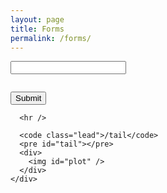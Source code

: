 ```yaml
---
layout: page
title: Forms
permalink: /forms/
---
```


<div class="container">
  <div class="row">
    <div class="col-md-6">
      <input type="text" name="val" value="" id="value" />
      <div class="row">
        <div class="col-lg-10">
          <pre id="value-url"></pre>
        </div>
        <div class="col-lg-2 pull-right">
          <button id="post" type="submit" class="btn btn-primary">Submit</button>
        </div>
      </div>

      <hr />

      <code class="lead">/tail</code>
      <pre id="tail"></pre>
      <div>
        <img id="plot" />
      </div>
    </div>
  </div>
</div>


<script type="text/javascript">
  $(function(){
    $("#value").ionRangeSlider({
      min: 1,
      max: 100,
      from: 50,
      onChange: function (data) {
        updateURLs();
      },
    });

    function updateURLs(){
      var val = $('#value').val();
      $('#value-url').text('POST {val: ' + val + '} -> {{ site.rapier_url }}/append');
    }


    function updateOutput(){
      return $.get('{{ site.rapier_url }}/tail')
      .done(function(tail){
        $('#tail').text(tail.val);
        return $.get('{{ site.rapier_url }}/graph')
        .done(function(img){
          $('#plot').attr('src', 'data:image/png;base64,' + img);
        });
      });
    }

    // init
    updateURLs();
    updateOutput();

    $('#post').click(function(){
      $.post('{{ site.rapier_url }}/append', {val: $('#value').val() })
      .done(function(){
        updateOutput();
      })
      .fail(function(err){
        console.log(err);
      });

      return false; // don't bubble
    })
  });
</script>
